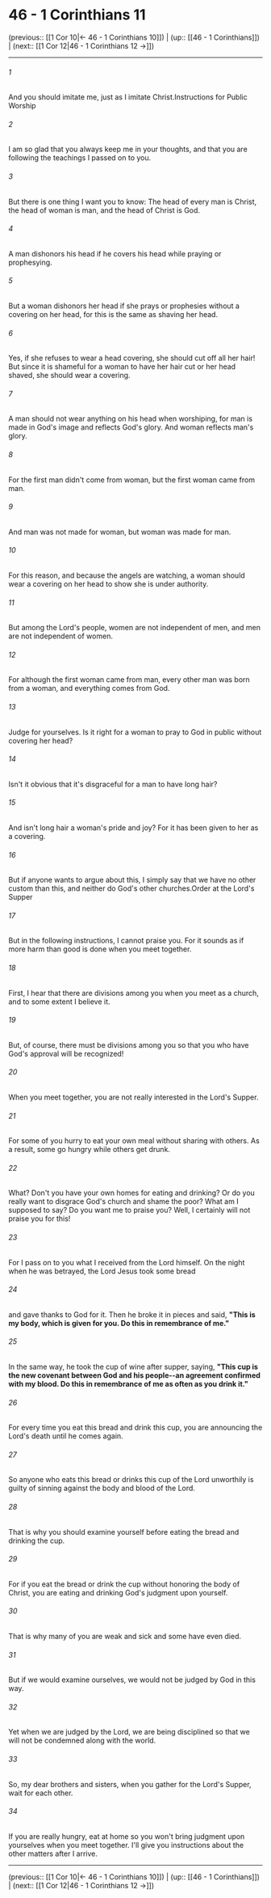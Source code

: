 # 46 - 1 Corinthians 11

(previous:: [[1 Cor 10|← 46 - 1 Corinthians 10]]) | (up:: [[46 - 1 Corinthians]]) | (next:: [[1 Cor 12|46 - 1 Corinthians 12 →]])

***


###### 1 
And you should imitate me, just as I imitate Christ.Instructions for Public Worship 

###### 2 
I am so glad that you always keep me in your thoughts, and that you are following the teachings I passed on to you. 

###### 3 
But there is one thing I want you to know: The head of every man is Christ, the head of woman is man, and the head of Christ is God. 

###### 4 
A man dishonors his head if he covers his head while praying or prophesying. 

###### 5 
But a woman dishonors her head if she prays or prophesies without a covering on her head, for this is the same as shaving her head. 

###### 6 
Yes, if she refuses to wear a head covering, she should cut off all her hair! But since it is shameful for a woman to have her hair cut or her head shaved, she should wear a covering. 

###### 7 
A man should not wear anything on his head when worshiping, for man is made in God's image and reflects God's glory. And woman reflects man's glory. 

###### 8 
For the first man didn't come from woman, but the first woman came from man. 

###### 9 
And man was not made for woman, but woman was made for man. 

###### 10 
For this reason, and because the angels are watching, a woman should wear a covering on her head to show she is under authority. 

###### 11 
But among the Lord's people, women are not independent of men, and men are not independent of women. 

###### 12 
For although the first woman came from man, every other man was born from a woman, and everything comes from God. 

###### 13 
Judge for yourselves. Is it right for a woman to pray to God in public without covering her head? 

###### 14 
Isn't it obvious that it's disgraceful for a man to have long hair? 

###### 15 
And isn't long hair a woman's pride and joy? For it has been given to her as a covering. 

###### 16 
But if anyone wants to argue about this, I simply say that we have no other custom than this, and neither do God's other churches.Order at the Lord's Supper 

###### 17 
But in the following instructions, I cannot praise you. For it sounds as if more harm than good is done when you meet together. 

###### 18 
First, I hear that there are divisions among you when you meet as a church, and to some extent I believe it. 

###### 19 
But, of course, there must be divisions among you so that you who have God's approval will be recognized! 

###### 20 
When you meet together, you are not really interested in the Lord's Supper. 

###### 21 
For some of you hurry to eat your own meal without sharing with others. As a result, some go hungry while others get drunk. 

###### 22 
What? Don't you have your own homes for eating and drinking? Or do you really want to disgrace God's church and shame the poor? What am I supposed to say? Do you want me to praise you? Well, I certainly will not praise you for this! 

###### 23 
For I pass on to you what I received from the Lord himself. On the night when he was betrayed, the Lord Jesus took some bread 

###### 24 
and gave thanks to God for it. Then he broke it in pieces and said, **"This is my body, which is given for you. Do this in remembrance of me."** 

###### 25 
In the same way, he took the cup of wine after supper, saying, **"This cup is the new covenant between God and his people--an agreement confirmed with my blood. Do this in remembrance of me as often as you drink it."** 

###### 26 
For every time you eat this bread and drink this cup, you are announcing the Lord's death until he comes again. 

###### 27 
So anyone who eats this bread or drinks this cup of the Lord unworthily is guilty of sinning against the body and blood of the Lord. 

###### 28 
That is why you should examine yourself before eating the bread and drinking the cup. 

###### 29 
For if you eat the bread or drink the cup without honoring the body of Christ, you are eating and drinking God's judgment upon yourself. 

###### 30 
That is why many of you are weak and sick and some have even died. 

###### 31 
But if we would examine ourselves, we would not be judged by God in this way. 

###### 32 
Yet when we are judged by the Lord, we are being disciplined so that we will not be condemned along with the world. 

###### 33 
So, my dear brothers and sisters, when you gather for the Lord's Supper, wait for each other. 

###### 34 
If you are really hungry, eat at home so you won't bring judgment upon yourselves when you meet together. I'll give you instructions about the other matters after I arrive.

***

(previous:: [[1 Cor 10|← 46 - 1 Corinthians 10]]) | (up:: [[46 - 1 Corinthians]]) | (next:: [[1 Cor 12|46 - 1 Corinthians 12 →]])

